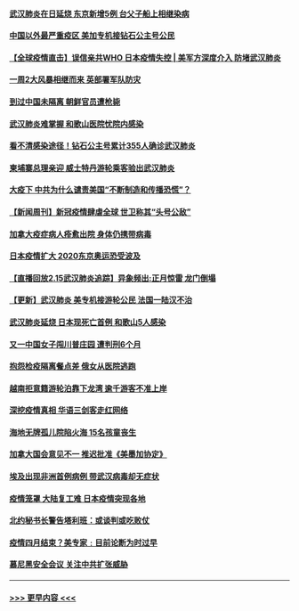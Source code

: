 #### [武汉肺炎在日延烧 东京新增5例 台父子船上相继染病](../pages/prog202/a102778538.md?t=02162233) 
#### [中国以外最严重疫区 美加专机接钻石公主号公民](../pages/prog202/a102778473.md?t=02162233) 
#### [【全球疫情直击】误信亲共WHO 日本疫情失控 | 美军方深度介入 防堵武汉肺炎](../pages/prog202/a102778478.md?t=02162233) 
#### [一周2大风暴相继而来 英部署军队防灾](../pages/prog202/a102778447.md?t=02162233) 
#### [到过中国未隔离 朝鲜官员遭枪毙](../pages/prog202/a102778383.md?t=02162233) 
#### [武汉肺炎难掌握 和歌山医院忧院内感染](../pages/prog202/a102778376.md?t=02162233) 
#### [看不清感染途径！钻石公主号累计355人确诊武汉肺炎](../pages/prog202/a102778335.md?t=02162233) 
#### [柬埔寨总理亲迎 威士特丹游轮乘客验出武汉肺炎](../pages/prog202/a102777842.md?t=02162233) 
#### [大疫下 中共为什么谴责美国“不断制造和传播恐慌”？](../pages/prog202/a102778285.md?t=02162233) 
#### [【新闻周刊】新冠疫情肆虐全球 世卫称其“头号公敌”](../pages/prog202/a102778196.md?t=02162233) 
#### [加拿大疫症病人痊愈出院 身体仍携带病毒](../pages/prog202/a102778061.md?t=02162233) 
#### [日本疫情扩大 2020东京奥运恐受波及](../pages/prog202/a102778049.md?t=02162233) 
#### [【直播回放2.15武汉肺炎追踪】异象频出:正月惊雷 龙门倒塌](../pages/prog202/a102777974.md?t=02162233) 
#### [【更新】武汉肺炎 美专机接游轮公民 法国一陆汉不治](../pages/prog202/a102770740.md?t=02162233) 
#### [武汉肺炎延烧 日本现死亡首例 和歌山5人感染](../pages/prog202/a102777815.md?t=02162233) 
#### [又一中国女子闯川普庄园 遭判刑6个月](../pages/prog202/a102777673.md?t=02162233) 
#### [抱怨检疫隔离餐点差 俄女从医院逃跑](../pages/prog202/a102777667.md?t=02162233) 
#### [越南拒意籍游轮泊靠下龙湾 逾千游客不准上岸](../pages/prog202/a102777646.md?t=02162233) 
#### [深挖疫情真相 华语三剑客走红网络](../pages/prog202/a102777624.md?t=02162233) 
#### [海地无牌孤儿院陷火海 15名孩童丧生](../pages/prog202/a102777620.md?t=02162233) 
#### [加拿大国会意见不一 推迟批准《美墨加协定》](../pages/prog202/a102777575.md?t=02162233) 
#### [埃及出现非洲首例病例 带武汉病毒却无症状](../pages/prog202/a102777559.md?t=02162233) 
#### [疫情笼罩 大陆复工难 日本疫情突现各地](../pages/prog202/a102777455.md?t=02162233) 
#### [北约秘书长警告塔利班：或谈判或吃败仗](../pages/prog202/a102777442.md?t=02162233) 
#### [疫情四月结束？美专家﹕目前论断为时过早](../pages/prog202/a102777248.md?t=02162233) 
#### [慕尼黑安全会议 关注中共扩张威胁](../pages/prog202/a102777254.md?t=02162233) 

----
#### [ >>> 更早内容 <<< ](../indexes/prog202-earlier.md)
